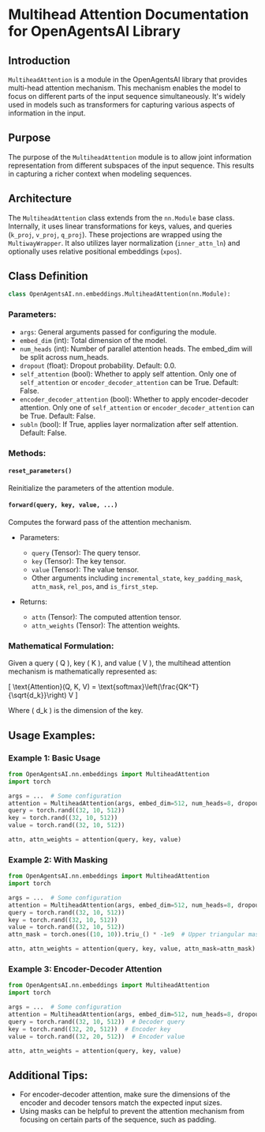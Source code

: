 # Multihead Attention Documentation for OpenAgentsAI Library

## Introduction

`MultiheadAttention` is a module in the OpenAgentsAI library that provides multi-head attention mechanism. This mechanism enables the model to focus on different parts of the input sequence simultaneously. It's widely used in models such as transformers for capturing various aspects of information in the input.

## Purpose

The purpose of the `MultiheadAttention` module is to allow joint information representation from different subspaces of the input sequence. This results in capturing a richer context when modeling sequences.

## Architecture

The `MultiheadAttention` class extends from the `nn.Module` base class. Internally, it uses linear transformations for keys, values, and queries (`k_proj`, `v_proj`, `q_proj`). These projections are wrapped using the `MultiwayWrapper`. It also utilizes layer normalization (`inner_attn_ln`) and optionally uses relative positional embeddings (`xpos`).

## Class Definition

```python
class OpenAgentsAI.nn.embeddings.MultiheadAttention(nn.Module):
```

### Parameters:
- `args`: General arguments passed for configuring the module.
- `embed_dim` (int): Total dimension of the model.
- `num_heads` (int): Number of parallel attention heads. The embed_dim will be split across num_heads.
- `dropout` (float): Dropout probability. Default: 0.0.
- `self_attention` (bool): Whether to apply self attention. Only one of `self_attention` or `encoder_decoder_attention` can be True. Default: False.
- `encoder_decoder_attention` (bool): Whether to apply encoder-decoder attention. Only one of `self_attention` or `encoder_decoder_attention` can be True. Default: False.
- `subln` (bool): If True, applies layer normalization after self attention. Default: False.

### Methods:

#### `reset_parameters()`
Reinitialize the parameters of the attention module.

#### `forward(query, key, value, ...)`
Computes the forward pass of the attention mechanism.

- Parameters:
  - `query` (Tensor): The query tensor.
  - `key` (Tensor): The key tensor.
  - `value` (Tensor): The value tensor.
  - Other arguments including `incremental_state`, `key_padding_mask`, `attn_mask`, `rel_pos`, and `is_first_step`.

- Returns:
  - `attn` (Tensor): The computed attention tensor.
  - `attn_weights` (Tensor): The attention weights.

### Mathematical Formulation:

Given a query \( Q \), key \( K \), and value \( V \), the multihead attention mechanism is mathematically represented as:

\[ \text{Attention}(Q, K, V) = \text{softmax}\left(\frac{QK^T}{\sqrt{d_k}}\right) V \]

Where \( d_k \) is the dimension of the key.

## Usage Examples:

### Example 1: Basic Usage

```python
from OpenAgentsAI.nn.embeddings import MultiheadAttention
import torch

args = ...  # Some configuration
attention = MultiheadAttention(args, embed_dim=512, num_heads=8, dropout=0.1, self_attention=True)
query = torch.rand((32, 10, 512))
key = torch.rand((32, 10, 512))
value = torch.rand((32, 10, 512))

attn, attn_weights = attention(query, key, value)
```

### Example 2: With Masking

```python
from OpenAgentsAI.nn.embeddings import MultiheadAttention
import torch

args = ...  # Some configuration
attention = MultiheadAttention(args, embed_dim=512, num_heads=8, dropout=0.1, self_attention=True)
query = torch.rand((32, 10, 512))
key = torch.rand((32, 10, 512))
value = torch.rand((32, 10, 512))
attn_mask = torch.ones((10, 10)).triu_() * -1e9  # Upper triangular mask

attn, attn_weights = attention(query, key, value, attn_mask=attn_mask)
```

### Example 3: Encoder-Decoder Attention

```python
from OpenAgentsAI.nn.embeddings import MultiheadAttention
import torch

args = ...  # Some configuration
attention = MultiheadAttention(args, embed_dim=512, num_heads=8, dropout=0.1, encoder_decoder_attention=True)
query = torch.rand((32, 10, 512))  # Decoder query
key = torch.rand((32, 20, 512))  # Encoder key
value = torch.rand((32, 20, 512))  # Encoder value

attn, attn_weights = attention(query, key, value)
```

## Additional Tips:
- For encoder-decoder attention, make sure the dimensions of the encoder and decoder tensors match the expected input sizes.
- Using masks can be helpful to prevent the attention mechanism from focusing on certain parts of the sequence, such as padding.

